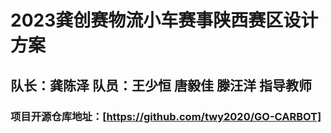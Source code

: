 # 2023龚创赛物流小车赛事陕西赛区设计方案
## 队长：龚陈泽 队员：王少恒 唐毅佳 滕汪洋 指导教师 
### 项目开源仓库地址：[https://github.com/twy2020/GO-CARBOT]
